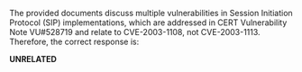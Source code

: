 The provided documents discuss multiple vulnerabilities in Session Initiation Protocol (SIP) implementations, which are addressed in CERT Vulnerability Note VU#528719 and relate to CVE-2003-1108, not CVE-2003-1113. Therefore, the correct response is:

**UNRELATED**